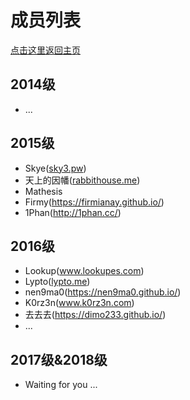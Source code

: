 # 成员列表

[点击这里返回主页](/)

## 2014级

* ...

## 2015级

* Skye([sky3.pw](www.sky3.pw))
* 天上的因幡([rabbithouse.me](rabbithouse.me))
* Mathesis
* Firmy(https://firmianay.github.io/)
* 1Phan(http://1phan.cc/)

## 2016级

* Lookup(www.lookupes.com)
* Lypto([lypto.me](lypto.me))
* nen9ma0(https://nen9ma0.github.io/)
* K0rz3n(www.k0rz3n.com)
* 去去去(https://dimo233.github.io/)
* ...

## 2017级&2018级

* Waiting for you ...